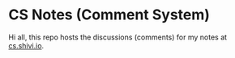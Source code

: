 # CS Notes (Comment System)

Hi all, this repo hosts the discussions (comments) for my notes at [cs.shivi.io](https://cs.shivi.io/).
